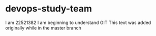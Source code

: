 # devops-study-team
I am 22521382
I am beginning to understand GIT
This text was added originally while in the master branch
